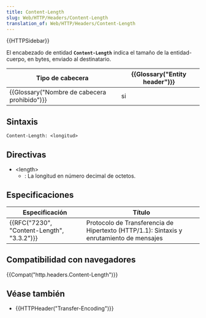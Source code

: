 ```yaml
---
title: Content-Length
slug: Web/HTTP/Headers/Content-Length
translation_of: Web/HTTP/Headers/Content-Length
---
```

{{HTTPSidebar}}

El encabezado de entidad **`Content-Length`** indica el tamaño de la entidad-cuerpo, en bytes, enviado al destinatario.

| Tipo de cabecera                                             | {{Glossary("Entity header")}} |
| ------------------------------------------------------------ | ---------------------------------------- |
| {{Glossary("Nombre de cabecera prohibido")}} | si                                       |

## Sintaxis

    Content-Length: <longitud>

## Directivas

- \<length>
  - : La longitud en número decimal de octetos.

## Especificaciones

| Especificación                                           | Título                                                                                   |
| -------------------------------------------------------- | ---------------------------------------------------------------------------------------- |
| {{RFC("7230", "Content-Length", "3.3.2")}} | Protocolo de Transferencia de Hipertexto (HTTP/1.1): Sintaxis y enrutamiento de mensajes |

## Compatibilidad con navegadores

{{Compat("http.headers.Content-Length")}}

## Véase también

- {{HTTPHeader("Transfer-Encoding")}}
